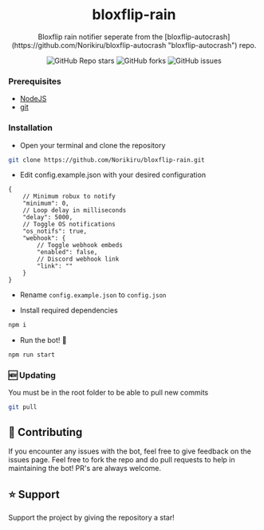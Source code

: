 <h1 align="center">bloxflip-rain</h1>
<p align="center">Bloxflip rain notifier seperate from the [bloxflip-autocrash](https://github.com/Norikiru/bloxflip-autocrash "bloxflip-autocrash") repo.</p>

<p align="center"><img alt="GitHub Repo stars" src="https://img.shields.io/github/stars/Norikiru/bloxflip-rain?color=yellow&style=flat-square"> <img alt="GitHub forks" src="https://img.shields.io/github/forks/Norikiru/bloxflip-rain?style=flat-square"> <img alt="GitHub issues" src="https://img.shields.io/github/issues/Norikiru/bloxflip-rain?style=flat-square"></p>

### Prerequisites
- [NodeJS](https://nodejs.org/en/download/ "NodeJS v16.17.0^")
- [git](https://git-scm.com/downloads "git")

### Installation
- Open your terminal and clone the repository
```bash
git clone https://github.com/Norikiru/bloxflip-rain.git
```

- Edit config.example.json with your desired configuration
```jsonc
{
    // Minimum robux to notify
    "minimum": 0,
    // Loop delay in milliseconds
    "delay": 5000,
    // Toggle OS notifications
    "os_notifs": true,
    "webhook": {
        // Toggle webhook embeds
        "enabled": false,
        // Discord webhook link
        "link": ""
    }
}
```

- Rename `config.example.json` to `config.json`

- Install required dependencies
```bash
npm i
```

- Run the bot! 🚀
```bash
npm run start
```

### 🆕 Updating
You must be in the root folder to be able to pull new commits
```bash
git pull
```

## 💖 Contributing
If you encounter any issues with the bot, feel free to give feedback on the issues page.
Feel free to fork the repo and do pull requests to help in maintaining the bot! PR's are always welcome.

## ⭐ Support
Support the project by giving the repository a star!
